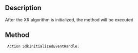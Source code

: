 ## Description

After the XR algorithm is initialized, the method will be executed

## Method

```cs
 Action SdkInitializedEventHandle;
```
